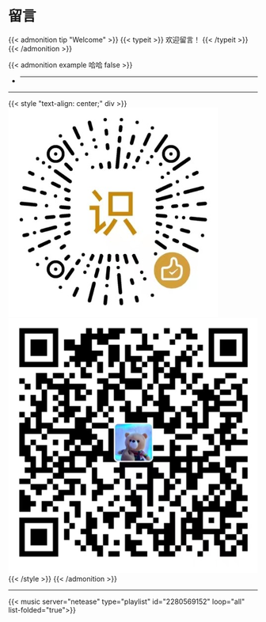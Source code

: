 # 留言


{{< admonition tip "Welcome" >}}
{{< typeit >}}
  欢迎留言！
{{< /typeit >}}
{{< /admonition >}}

{{< admonition example 哈哈 false >}}
- **  **  
  

---

{{< style "text-align: center;" div >}}
  ![WechatPay](/images/wechat.png)
  ![AliPay](/images/alipay.png)
{{< /style >}}
{{< /admonition >}}

---

{{< music server="netease" type="playlist" id="2280569152" loop="all" list-folded="true">}}


